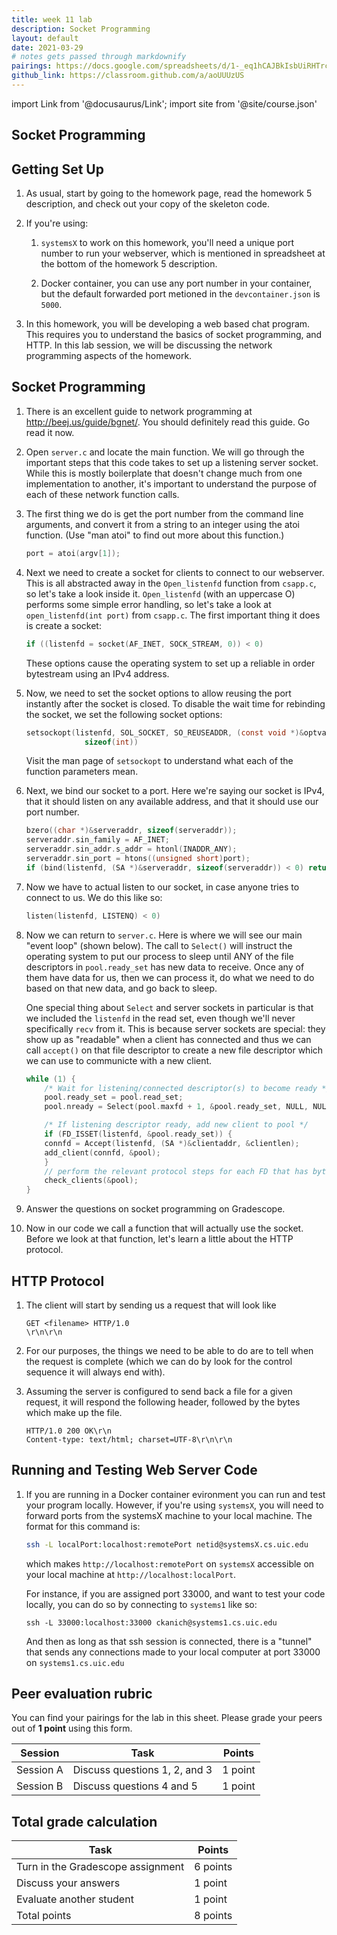```yaml
---
title: week 11 lab
description: Socket Programming
layout: default
date: 2021-03-29
# notes gets passed through markdownify
pairings: https://docs.google.com/spreadsheets/d/1-_eq1hCAJBkIsbUiRHTrcZPpOe7m7iWEuZYiSHkb-5o
github_link: https://classroom.github.com/a/aoUUUzUS
---
```

import Link from '@docusaurus/Link';
import site from '@site/course.json'

## Socket Programming

## Getting Set Up 

1.  As usual, start by going to the homework 
    page, read the <Link to="/homeworks/homework5">homework 
    5 description</Link>, and <Link to={frontMatter.github_link}>check out your 
    copy of the skeleton code</Link>.

2.  If you're using: 
    1. `systemsX` to work on 
    this homework, you'll need a unique port 
    number to run your webserver, which is mentioned in spreadsheet at the bottom of the homework 5 description.
    
    2. Docker container, you can use any port number in your container, but the default forwarded port metioned in the `devcontainer.json` is `5000`.

3.  In this homework, you will be developing a web based chat program. This
    requires you to understand the basics of socket programming, and HTTP. In
    this lab session, we will be discussing the network programming aspects of
    the homework. 

## Socket Programming

1.  There is an excellent guide to network programming at
    http://beej.us/guide/bgnet/. You should definitely read this guide.
    Go read it now.

2.  Open `server.c` and locate the main function. We will go through the
    important steps that this code takes to set up a listening server socket.
    While this is mostly boilerplate that doesn't change much from one
    implementation to another, it's important to understand the purpose of each
    of these network function calls.

3.  The first thing we do is get the port number from the command line
    arguments, and convert it from a string to an integer using the atoi
    function. (Use "man atoi" to find out more about this function.)

    ```c
    port = atoi(argv[1]);
    ```

4.  Next we need to create a socket for clients to connect to our webserver.
    This is all abstracted away in the `Open_listenfd` function from `csapp.c`,
    so let's take a look inside it. `Open_listenfd` (with an uppercase O)
    performs some simple error handling, so let's take a look at
    `open_listenfd(int port)` from `csapp.c`. The first important thing it does
    is create a socket:

    ```c    
    if ((listenfd = socket(AF_INET, SOCK_STREAM, 0)) < 0)
    ```

    These options cause the operating system to set up a reliable in order
    bytestream using an IPv4 address.

5.  Now, we need to set the socket options to allow reusing the 
    port instantly after the socket is closed. To disable the wait time for rebinding the socket, we set the following socket options:

    ```c
    setsockopt(listenfd, SOL_SOCKET, SO_REUSEADDR, (const void *)&optval,
                 sizeof(int))
    ```

    Visit the man page of `setsockopt` to understand what each of the function parameters mean.

5.  Next, we bind our socket to a port. Here we're saying our socket is
    IPv4, that it should listen on any available address, and that it should use our port number.

    ```c
    bzero((char *)&serveraddr, sizeof(serveraddr));
    serveraddr.sin_family = AF_INET;
    serveraddr.sin_addr.s_addr = htonl(INADDR_ANY);
    serveraddr.sin_port = htons((unsigned short)port);
    if (bind(listenfd, (SA *)&serveraddr, sizeof(serveraddr)) < 0) return -1;
    ```

6.  Now we have to actual listen to our socket, in case anyone
    tries to connect to us. We do this like so:

    ```c
    listen(listenfd, LISTENQ) < 0)
    ```

7.  Now we can return to `server.c`. Here is where we will see our main "event
    loop" (shown below). The call to `Select()` will instruct the operating
    system to put our process to sleep until ANY of the file descriptors in
    `pool.ready_set` has new data to receive. Once any of them have data for
    us, then we can process it, do what we need to do based on that new data,
    and go back to sleep.

    One special thing about `Select` and server sockets in particular is that
    we included the `listenfd` in the read set, even though we'll never
    specifically `recv` from it. This is because server sockets are special:
    they show up as "readable" when a client has connected and thus we can call
    `accept()` on that file descriptor to create a new file descriptor which we
    can use to communicte with a new client.
    
    ```c
    while (1) {
        /* Wait for listening/connected descriptor(s) to become ready */
        pool.ready_set = pool.read_set;
        pool.nready = Select(pool.maxfd + 1, &pool.ready_set, NULL, NULL, NULL);

        /* If listening descriptor ready, add new client to pool */
        if (FD_ISSET(listenfd, &pool.ready_set)) {
        connfd = Accept(listenfd, (SA *)&clientaddr, &clientlen);
        add_client(connfd, &pool);
        }
        // perform the relevant protocol steps for each FD that has bytes available
        check_clients(&pool);
    }
    ```

9.  Answer the questions on socket programming on Gradescope.

10. Now in our code we call a function that will actually use the
    socket. Before we look at that function, let's learn a little about the HTTP protocol.


## HTTP Protocol

1.  The client will start by sending us a request that will look like

    ```
    GET <filename> HTTP/1.0
    \r\n\r\n
    ```

2.  For our purposes, the things we need to be able to do are to tell when the
    request is complete (which we can do by look for the control sequence it will
    always end with).

3.  Assuming the server is configured to send back a file for a given request,
    it will respond the following header, followed by the bytes which make up
    the file.

    ```
    HTTP/1.0 200 OK\r\n
    Content-type: text/html; charset=UTF-8\r\n\r\n
    ```

## Running and Testing Web Server Code 

1.  If you are running in a Docker container evironment you can run and test
    your program locally. However, if you're using `systemsX`, you will need to
    forward ports from the systemsX machine to your local machine. The format
    for this command is:

    ```bash
    ssh -L localPort:localhost:remotePort netid@systemsX.cs.uic.edu
    ```
    which makes `http://localhost:remotePort` on `systemsX` accessible on your local machine at `http://localhost:localPort`.

    For instance, if you are assigned port 33000, and want to test your code
    locally, you can do so by connecting to `systems1` like so:

    ```
    ssh -L 33000:localhost:33000 ckanich@systems1.cs.uic.edu
    ```

    And then as long as that ssh session is connected, there is a "tunnel" that sends any connections made to your local computer at port 33000 on `systems1.cs.uic.edu`

## Peer evaluation rubric

You can find your pairings for the lab in <Link to={frontMatter.pairings}>this sheet</Link>. Please grade your peers out of **1 point** using <Link to={site.eval_link}>this form</Link>.

| Session | Task | Points |
|---|---|---|
| Session A | Discuss questions 1, 2, and 3 | 1 point |
| Session B | Discuss questions 4 and 5 | 1 point |


## Total grade calculation

| Task | Points |
|---|---|
| Turn in the Gradescope assignment | 6 points |
| Discuss your answers | 1 point |
| Evaluate another student | 1 point |
| Total points | 8 points |